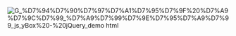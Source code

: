 
![_G__%D7%94%D7%90%D7%97%D7%A1%D7%95%D7%9F%20%D7%A9%D7%9C%D7%99_%D7%A9%D7%99%D7%9E%D7%95%D7%A9%D7%99_js_yBox%20-%20jQuery_demo html](https://user-images.githubusercontent.com/110046564/185865495-1b21c54f-4db7-4d42-aaf4-5978dd3daf65.png)
